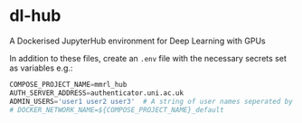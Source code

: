# dl-hub
A Dockerised JupyterHub environment for Deep Learning with GPUs

In addition to these files, create an `.env` file with the necessary secrets set as variables e.g.:

```python
COMPOSE_PROJECT_NAME=mmrl_hub
AUTH_SERVER_ADDRESS=authenticator.uni.ac.uk
ADMIN_USERS='user1 user2 user3'  # A string of user names seperated by spaces
# DOCKER_NETWORK_NAME=${COMPOSE_PROJECT_NAME}_default
```
